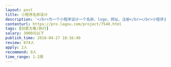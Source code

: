```yaml
---                
layout: post       
title: 小程序名称设计           
description: '</br>为一个小程序设计一个名称、logo、网址、注册</br></br>小程序主要为零售行业（珠宝、皮具、服装、配饰、运动等）提供门店人员的招聘和管理服务</br></br>重点要突出是零售行业的服务产品，2-4个字</br>'     
contenturl: https://pro.lagou.com/project/7540.html      
tags: [创意方案/执行]            
salary: 3000元以下          
publish_time: 2018-04-27 18:16:49         
review: 874人                   
apply: 2人                   
recommend: 0人                   
time_range: 1-2周              
---                 
```

